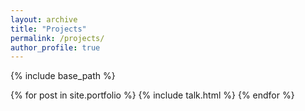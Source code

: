 ```yaml
---
layout: archive
title: "Projects"
permalink: /projects/
author_profile: true
---
```


{% include base_path %}

{% for post in site.portfolio %}
  {% include talk.html %}
{% endfor %}